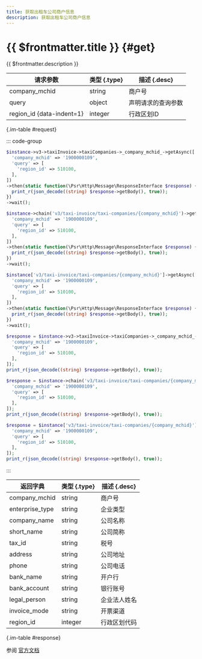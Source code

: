```yaml
---
title: 获取出租车公司商户信息
description: 获取出租车公司商户信息
---
```


# {{ $frontmatter.title }} {#get}

{{ $frontmatter.description }}

| 请求参数 | 类型 {.type} | 描述 {.desc}
| --- | --- | ---
| company_mchid | string | 商户号
| query | object | 声明请求的查询参数
| region_id {data-indent=1} | integer | 行政区划ID

{.im-table #request}

::: code-group

```php [异步纯链式]
$instance->v3->taxiInvoice->taxiCompanies->_company_mchid_->getAsync([
  'company_mchid' => '1900000109',
  'query' => [
    'region_id' => 510100,
  ],
])
->then(static function(\Psr\Http\Message\ResponseInterface $response) {
  print_r(json_decode((string) $response->getBody(), true));
})
->wait();
```

```php [异步声明式]
$instance->chain('v3/taxi-invoice/taxi-companies/{company_mchid}')->getAsync([
  'company_mchid' => '1900000109',
  'query' => [
    'region_id' => 510100,
  ],
])
->then(static function(\Psr\Http\Message\ResponseInterface $response) {
  print_r(json_decode((string) $response->getBody(), true));
})
->wait();
```

```php [异步属性式]
$instance['v3/taxi-invoice/taxi-companies/{company_mchid}']->getAsync([
  'company_mchid' => '1900000109',
  'query' => [
    'region_id' => 510100,
  ],
])
->then(static function(\Psr\Http\Message\ResponseInterface $response) {
  print_r(json_decode((string) $response->getBody(), true));
})
->wait();
```

```php [同步纯链式]
$response = $instance->v3->taxiInvoice->taxiCompanies->_company_mchid_->get([
  'company_mchid' => '1900000109',
  'query' => [
    'region_id' => 510100,
  ],
]);
print_r(json_decode((string) $response->getBody(), true));
```

```php [同步声明式]
$response = $instance->chain('v3/taxi-invoice/taxi-companies/{company_mchid}')->get([
  'company_mchid' => '1900000109',
  'query' => [
    'region_id' => 510100,
  ],
]);
print_r(json_decode((string) $response->getBody(), true));
```

```php [同步属性式]
$response = $instance['v3/taxi-invoice/taxi-companies/{company_mchid}']->get([
  'company_mchid' => '1900000109',
  'query' => [
    'region_id' => 510100,
  ],
]);
print_r(json_decode((string) $response->getBody(), true));
```

:::

| 返回字典 | 类型 {.type} | 描述 {.desc}
| --- | --- | ---
| company_mchid | string | 商户号
| enterprise_type | string | 企业类型
| company_name | string | 公司名称
| short_name | string | 公司简称
| tax_id | string | 税号
| address | string | 公司地址
| phone | string | 公司电话
| bank_name | string | 开户行
| bank_account | string | 银行账号
| legal_person | string | 企业法人姓名
| invoice_mode | string | 开票渠道
| region_id | integer | 行政区划代码

{.im-table #response}

参阅 [官方文档](hhttps://pay.weixin.qq.com/docs/partner/apis/taxi-fapiao/taxi-company/query-taxi-company.html)
